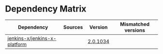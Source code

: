 # Dependency Matrix

Dependency | Sources | Version | Mismatched versions
---------- | ------- | ------- | -------------------
[jenkins-x/jenkins-x-platform](https://github.com/jenkins-x/jenkins-x-platform.git) |  | [2.0.1034](https://github.com/jenkins-x/jenkins-x-platform/releases/tag/v2.0.1034) | 
